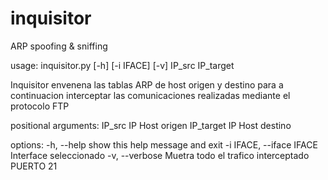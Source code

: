 # inquisitor
ARP spoofing &amp; sniffing 


usage: inquisitor.py [-h] [-i IFACE] [-v] IP_src IP_target

Inquisitor envenena las tablas ARP de host origen y destino para a continuacion
interceptar las comunicaciones realizadas mediante el protocolo FTP

positional arguments:
  IP_src                IP Host origen
  IP_target             IP Host destino

options:
  -h, --help            show this help message and exit
  -i IFACE, --iface IFACE
                        Interface seleccionado
  -v, --verbose         Muetra todo el trafico interceptado PUERTO 21


